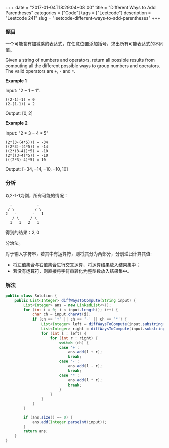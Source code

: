 +++
date = "2017-01-04T18:29:04+08:00"
title = "Different Ways to Add Parentheses"
categories = ["Code"]
tags = ["Leetcode"]
description = "Leetcode 241"
slug = "leetcode-different-ways-to-add-parentheses"
+++

### 题目

一个可能含有加减乘的表达式，在任意位置添加括号，求出所有可能表达式的不同值。

Given a string of numbers and operators, return all possible results from computing all the different possible ways to group numbers and operators. The valid operators are `+`, `-` and `*`.

__Example 1__

Input: "$2-1-1$".

```console
((2-1)-1) = 0
(2-(1-1)) = 2
```

Output: $[0, 2]$

__Example 2__

Input: "$2*3-4*5$"

```console
(2*(3-(4*5))) = -34
((2*3)-(4*5)) = -14
((2*(3-4))*5) = -10
(2*((3-4)*5)) = -10
(((2*3)-4)*5) = 10
```

Output: $[-34, -14, -10, -10, 10]$

### 分析

以2-1-1为例，所有可能的情况：

```console
  -           -
 / \         / \
2   -       -   1
   / \     / \
  1   1   2   1
```

得到的结果：$2, 0$

分治法。

对于输入字符串，若其中有运算符，则将其分为两部分，分别递归计算其值:

* 将左值集合与右值集合进行交叉运算，将运算结果放入结果集中；
* 若没有运算符，则直接将字符串转化为整型数放入结果集中。

### 解法

```java
public class Solution {
    public List<Integer> diffWaysToCompute(String input) {
        List<Integer> ans = new LinkedList<>();
        for (int i = 0; i < input.length(); i++) {
            char ch = input.charAt(i);
            if (ch == '+' || ch == '-' || ch == '*') {
                List<Integer> left = diffWaysToCompute(input.substring(0, i));
                List<Integer> right = diffWaysToCompute(input.substring(i + 1));
                for (int l : left) {
                    for (int r : right) {
                        switch (ch) {
                        case '+':
                            ans.add(l + r);
                            break;
                        case '-':
                            ans.add(l - r);
                            break;
                        case '*':
                            ans.add(l * r);
                            break;
                        }
                    }
                }
            }
        }

        if (ans.size() == 0) {
            ans.add(Integer.parseInt(input));
        }
        return ans;
    }
}
```